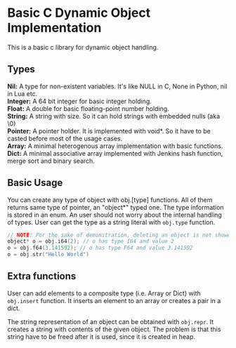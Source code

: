 # Basic C Dynamic Object Implementation

This is a basic c library for dynamic object handling.

## Types

**Nil:** A type for non-existent variables. It's like NULL in C, None in Python, nil in Lua etc.  
**Integer:** A 64 bit integer for basic integer holding.  
**Float:** A double for basic floating-point number holding.  
**String:** A string with size. So it can hold strings with embedded nulls (aka \0)  
**Pointer:** A pointer holder. It is implemented with void*. So it have to be casted before most of the usage cases.  
**Array:** A minimal heterogenous array implementation with basic functions.  
**Dict:** A minimal associative array implemented with Jenkins hash function, merge sort and binary search.  

## Basic Usage

You can create any type of object with obj.[type] functions. All of them returns same type of pointer, an "object*" typed one. The type information is stored in an enum. An user should not worry about the internal handling of types. User can get the type as a string literal with `obj.type` function.

~~~c
// NOTE: For the sake of demonstration, deleting an object is not showed here. But an user must free the object with obj.delete if they don't want any dangling pointers around the program
object* o = obj.i64(2); // o has type I64 and value 2
o = obj.f64(3.141592); // o has type F64 and value 3.141592
o = obj.str("Hello World")
~~~

## Extra functions

User can add elements to a composite type (i.e. Array or Dict) with `obj.insert` function. It inserts an element to an array or creates a pair in a dict.

The string representation of an object can be obtained with `obj.repr`. It creates a string with contents of the given object. The problem is that this string have to be freed after it is used, since it is created in heap.